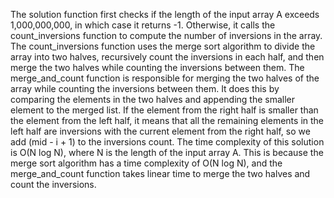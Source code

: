 The solution function first checks if the length of the input array A exceeds 1,000,000,000, in which case it returns -1. Otherwise, it calls the count_inversions function to compute the number of inversions in the array.
The count_inversions function uses the merge sort algorithm to divide the array into two halves, recursively count the inversions in each half, and then merge the two halves while counting the inversions between them.
The merge_and_count function is responsible for merging the two halves of the array while counting the inversions between them. It does this by comparing the elements in the two halves and appending the smaller element to the merged list. If the element from the right half is smaller than the element from the left half, it means that all the remaining elements in the left half are inversions with the current element from the right half, so we add (mid - i + 1) to the inversions count.
The time complexity of this solution is O(N log N), where N is the length of the input array A. This is because the merge sort algorithm has a time complexity of O(N log N), and the merge_and_count function takes linear time to merge the two halves and count the inversions.

